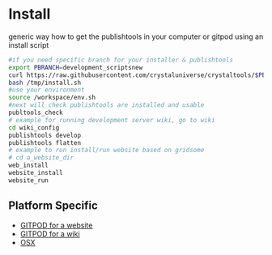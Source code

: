 # Install

generic way how to get the publishtools in your computer or gitpod using an install script

```bash
#if you need specific branch for your installer & publishtools
export PBRANCH=development_scriptsnew
curl https://raw.githubusercontent.com/crystaluniverse/crystaltools/$PBRANCH/install.sh > /tmp/install.sh
bash /tmp/install.sh
#use your environment
source /workspace/env.sh
#next will check publishtools are installed and usable
publtools_check
# example for running development server wiki, go to wiki
cd wiki_config
publishtools develop
publishtools flatten 
# example to run install/run website based on gridsome
# cd a_website_dir
web_install
website_install
website_run
```

## Platform Specific

- [GITPOD for a website](install_gitpod_website)
- [GITPOD for a wiki](install_gitpod_wiki)
- [OSX](install_osx)